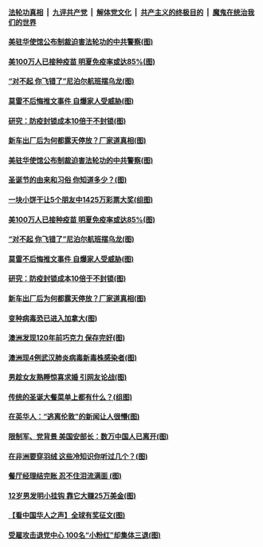 ####  [法轮功真相](../../../../basic/blob/master/README.md?t=12252302) &nbsp;|&nbsp; [九评共产党](../../../../9ping.md/blob/master/README.md?t=12252302) &nbsp;|&nbsp; [解体党文化](../../../../jtdwh.md/blob/master/README.md?t=12252302)  &nbsp;|&nbsp; [共产主义的终极目的](../../../../gczydzjmd.md/blob/master/README.md?t=12252302) &nbsp;|&nbsp; [魔鬼在统治我们的世界](../../../../mgztzwmdsj.md/blob/master/README.md?t=12252302) 

#### [美驻华使馆公布制裁迫害法轮功的中共警察(图)](../pages/p3/956983.md?t=12252302) 

#### [美100万人已接种疫苗 明夏免疫率或达85%(图)](../pages/p3/956951.md?t=12252302) 

#### [“对不起 你飞错了”尼泊尔航班摆乌龙(图)](../pages/p3/956926.md?t=12252302) 

#### [莫雷不后悔推文事件 自爆家人受威胁(图)](../pages/p3/956944.md?t=12252302) 

#### [研究：防疫封锁成本10倍于不封锁(图)](../pages/p3/956940.md?t=12252302) 

#### [新车出厂后为何都露天停放？厂家道真相(图)](../pages/p3/956923.md?t=12252302) 

#### [美驻华使馆公布制裁迫害法轮功的中共警察(图)](../pages/p3/956983.md?t=12252302) 

#### [圣诞节的由来和习俗 你知道多少？(图)](../pages/p3/956318.md?t=12252302) 

#### [一块小饼干让5个朋友中1425万彩票大奖(组图)](../pages/p3/956988.md?t=12252302) 

#### [美100万人已接种疫苗 明夏免疫率或达85%(图)](../pages/p3/956951.md?t=12252302) 

#### [“对不起 你飞错了”尼泊尔航班摆乌龙(图)](../pages/p3/956926.md?t=12252302) 

#### [莫雷不后悔推文事件 自爆家人受威胁(图)](../pages/p3/956944.md?t=12252302) 

#### [研究：防疫封锁成本10倍于不封锁(图)](../pages/p3/956940.md?t=12252302) 

#### [新车出厂后为何都露天停放？厂家道真相(图)](../pages/p3/956923.md?t=12252302) 

#### [变种病毒恐已进入加拿大(图)](../pages/p3/956859.md?t=12252302) 

#### [澳洲发现120年前巧克力 保存完好(图)](../pages/p3/956847.md?t=12252302) 

#### [澳洲现4例武汉肺炎病毒新毒株感染者(图)](../pages/p3/956828.md?t=12252302) 

#### [男趁女友熟睡惊喜求婚 引网友论战(图)](../pages/p3/956815.md?t=12252302) 

#### [传统的圣诞大餐菜单上都有什么？(组图)](../pages/p3/956793.md?t=12252302) 

#### [在英华人：“逃离伦敦”的新闻让人很懵(图)](../pages/p3/956789.md?t=12252302) 

#### [限制军、党背景 美国安部长：数万中国人已离开(图)](../pages/p3/956727.md?t=12252302) 

#### [在非洲要穿羽绒 这些冷知识你听过几个？(图)](../pages/p3/956714.md?t=12252302) 

#### [餐厅经理结完账 忍不住泪流满面 (图)](../pages/p3/956712.md?t=12252302) 

#### [12岁男发明小挂钩 靠它大赚25万美金(图)](../pages/p3/956703.md?t=12252302) 

#### [【看中国华人之声】全球有奖征文(图)](../pages/p3/953963.md?t=12252302) 

#### [受雇攻击退党中心 100名“小粉红”却集体三退(图)](../pages/p3/956617.md?t=12252302) 

